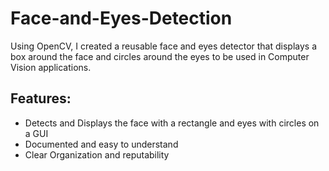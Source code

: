 # Face-and-Eyes-Detection

Using OpenCV, I created a reusable face and eyes detector that displays a box around the face and circles around the eyes to be used in Computer Vision applications.

## Features:

* Detects and Displays the face with a rectangle and eyes with circles on a GUI
* Documented and easy to understand 
* Clear Organization and reputability

